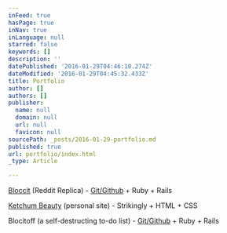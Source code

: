 ```yaml
---
inFeed: true
hasPage: true
inNav: true
inLanguage: null
starred: false
keywords: []
description: ''
datePublished: '2016-01-29T04:46:10.274Z'
dateModified: '2016-01-29T04:45:32.433Z'
title: Portfolio
author: []
authors: []
publisher:
  name: null
  domain: null
  url: null
  favicon: null
sourcePath: _posts/2016-01-29-portfolio.md
published: true
url: portfolio/index.html
_type: Article

---
```

[Bloccit][0] (Reddit Replica) - [Git/Github][1] + Ruby + Rails 

[Ketchum Beauty][2] (personal site) - Strikingly + HTML + CSS

Blocitoff (a self-destructing to-do list) - [Git/Github][3] + Ruby + Rails

[0]: https://tabalie-bloccit.herokuapp.com/
[1]: https://github.com/tabalie/bloccit
[2]: http://www.ketchumbeauty.com/
[3]: https://github.com/tabalie/blocitoff